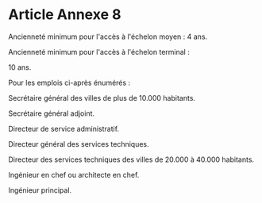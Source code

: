 # Article Annexe 8

Ancienneté minimum pour l'accès à l'échelon moyen : 4 ans.

Ancienneté minimum pour l'accès à l'échelon terminal :

10 ans.

Pour les emplois ci-après énumérés :

Secrétaire général des villes de plus de 10.000 habitants.

Secrétaire général adjoint.

Directeur de service administratif.

Directeur général des services techniques.

Directeur des services techniques des villes de 20.000 à 40.000 habitants.

Ingénieur en chef ou architecte en chef.

Ingénieur principal.
